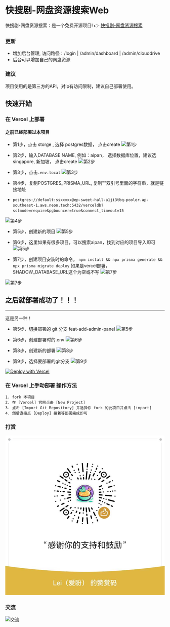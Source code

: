 # 快搜剧-网盘资源搜索Web
快搜剧-网盘资源搜索：是一个免费开源项目!
👉 [快搜剧-网盘资源搜索](https://so.aicompasspro.com)

### 更新
- 增加后台管理, 访问路径：/login | /admin/dashboard | /admin/clouddrive
- 后台可以增加自己的网盘资源

### 建议
项目使用的是第三方的API，对ip有访问限制，建议自己部署使用。

## 快速开始

### 在 Vercel 上部署

#### 之前已经部署过本项目
- 第1步，点击 storge , 选择 postgres数据， 点击create
![第1步](https://r2cf.aipan.me/readme/vercel/exist/1.png)

- 第2步，输入DATABASE NAME, 例如：aipan， 选择数据库位置，建议选singapore, 新加坡， 点击create
![第2步](https://r2cf.aipan.me/readme/vercel/exist/2.png)

- 第3步，点击`.env.local`
![第3步](https://r2cf.aipan.me/readme/vercel/exist/3.png)

- 第4步，复制POSTGRES_PRISMA_URL, 复制""双引号里面的字符串，就是链接地址
-   `postgres://default:ssxxxxx@ep-sweet-hall-a1ji3tbq-pooler.ap-southeast-1.aws.neon.tech:5432/verceldb?sslmode=require&pgbouncer=true&connect_timeout=15` 

![第4步](https://r2cf.aipan.me/readme/vercel/exist/4.png)

- 第5步，创建新的项目
![第5步](https://r2cf.aipan.me/readme/vercel/5.png)
 
- 第6步，这里如果有很多项目，可以搜索aipan，找到对应的项目导入即可
![第5步](https://r2cf.aipan.me/readme/vercel/6.png)

- 第7步，创建项目安装时的命令， `npm install && npx prisma generate && npx prisma migrate deploy`
如果是vercel部署，SHADOW_DATABASE_URL这个为空或不写
![第7步](https://r2cf.aipan.me/readme/vercel/8.png)

![第7步](https://r2cf.aipan.me/readme/vercel/7.png)

## 之后就部署成功了！！！

------------------------------------------------------------
这是另一种！
- 第5步，切换部署的 git 分支 feat-add-admin-panel
![第5步](https://r2cf.aipan.me/readme/vercel/exist/5.png)

- 第6步，创建部署时的.env
![第6步](https://r2cf.aipan.me/readme/vercel/exist/6.png)

- 第8步，创建新的部署
![第8步](https://r2cf.aipan.me/readme/vercel/exist/8.png)

- 第9步，选择要部署的git分支
![第9步](https://r2cf.aipan.me/readme/vercel/exist/9.png)

[![Deploy with Vercel](https://vercel.com/button)](https://vercel.com/new/clone?repository-url=https://github.com/unilei/aipan-netdisk-search.git&project-name=aipan-netdisk-search&repository-name=aipan-netdisk-search)

### 在 Vercel 上手动部署 操作方法

```
1. fork 本项目
2. 在 [Vercel] 官网点击 [New Project]
3. 点击 [Import Git Repository] 并选择你 fork 的此项目并点击 [import]
4. 然后直接点 [Deploy] 接着等部署完成即可
```

 
### 打赏
![打赏](/assets/donation/wechat_pay.jpg)

### 交流
![交流](https://r2cf.aipan.me/readme/wechat.jpg)
